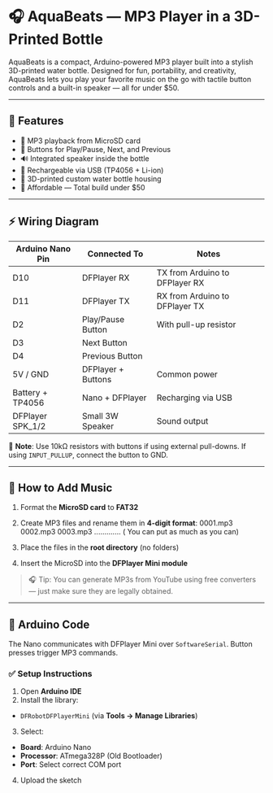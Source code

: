 # 🎧 AquaBeats — MP3 Player in a 3D-Printed Bottle

AquaBeats is a compact, Arduino-powered MP3 player built into a stylish 3D-printed water bottle. Designed for fun, portability, and creativity, AquaBeats lets you play your favorite music on the go with tactile button controls and a built-in speaker — all for under $50.



---

## 🔧 Features

- 🎵 MP3 playback from MicroSD card  
- 🔘 Buttons for Play/Pause, Next, and Previous  
- 🔊 Integrated speaker inside the bottle  
- 🔋 Rechargeable via USB (TP4056 + Li-ion)  
- 🧴 3D-printed custom water bottle housing  
- 💸 Affordable — Total build under $50

---

## ⚡ Wiring Diagram

| Arduino Nano Pin | Connected To         | Notes                         |
|------------------|----------------------|-------------------------------|
| D10              | DFPlayer RX          | TX from Arduino to DFPlayer RX |
| D11              | DFPlayer TX          | RX from Arduino to DFPlayer TX |
| D2               | Play/Pause Button    | With pull-up resistor         |
| D3               | Next Button          |                               |
| D4               | Previous Button      |                               |
| 5V / GND         | DFPlayer + Buttons   | Common power                  |
| Battery + TP4056 | Nano + DFPlayer      | Recharging via USB            |
| DFPlayer SPK_1/2 | Small 3W Speaker     | Sound output                  |

📌 **Note**: Use 10kΩ resistors with buttons if using external pull-downs. If using `INPUT_PULLUP`, connect the button to GND.




---

## 💾 How to Add Music

1. Format the **MicroSD card** to **FAT32**
2. Create MP3 files and rename them in **4-digit format**:
0001.mp3
0002.mp3
0003.mp3
............. ( You can put as much as you can)

3. Place the files in the **root directory** (no folders)
4. Insert the MicroSD into the **DFPlayer Mini module**

> 🎧 Tip: You can generate MP3s from YouTube using free converters — just make sure they are legally obtained.

---

## 🧠 Arduino Code

The Nano communicates with DFPlayer Mini over `SoftwareSerial`. Button presses trigger MP3 commands.

### ✅ Setup Instructions

1. Open **Arduino IDE**
2. Install the library:
- `DFRobotDFPlayerMini` (via **Tools → Manage Libraries**)
3. Select:
- **Board**: Arduino Nano  
- **Processor**: ATmega328P (Old Bootloader)  
- **Port**: Select correct COM port
4. Upload the sketch

